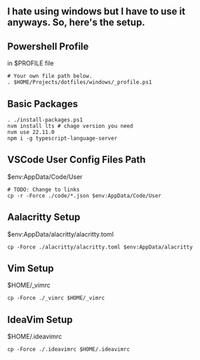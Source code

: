 ## I hate using windows but I have to use it anyways. So, here's the setup.

## Powershell Profile

in $PROFILE file

```pwsh
# Your own file path below.
. $HOME/Projects/dotfiles/windows/_profile.ps1
```

## Basic Packages

```pwsh
. ./install-packages.ps1
nvm install lts # chage version you need
nvm use 22.11.0
npm i -g typescript-language-server
```

## VSCode User Config Files Path

$env:AppData/Code/User

```pwsh
# TODO: Change to links
cp -r -Force ./code/*.json $env:AppData/Code/User
```

## Aalacritty Setup

$env:AppData/alacritty/alacritty.toml

```pwsh
cp -Force ./alacritty/alacritty.toml $env:AppData/alacritty
```

## Vim Setup

$HOME/_vimrc

```pwsh
cp -Force ./_vimrc $HOME/_vimrc
```

## IdeaVim Setup

$HOME/.ideavimrc

```pwsh
cp -Force ./.ideavimrc $HOME/.ideavimrc
```
